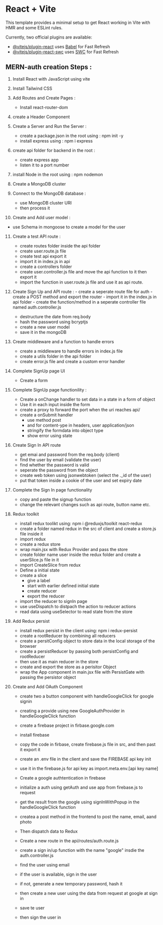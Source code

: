 # React + Vite

This template provides a minimal setup to get React working in Vite with HMR and some ESLint rules.

Currently, two official plugins are available:

- [@vitejs/plugin-react](https://github.com/vitejs/vite-plugin-react/blob/main/packages/plugin-react/README.md) uses [Babel](https://babeljs.io/) for Fast Refresh
- [@vitejs/plugin-react-swc](https://github.com/vitejs/vite-plugin-react-swc) uses [SWC](https://swc.rs/) for Fast Refresh


MERN-auth creation Steps :
-----------------------------------------------------

1. Install React with JavaScript using vite
2. Install Tailwind CSS

3. Add Routes and Create Pages :
    - Install react-router-dom
4. create a Header Component

5. Create a Server and Run the Server :
    - create a package.json in the root using : npm init -y
    - install express using : npm i express

6. create api folder for backend in the root :
    - create express app
    - listen it to a port number

7. install Node in the root using : npm nodemon
8. Create a MongoDB cluster

9. Connect to the MongoDB database :
    - use MongoDB cluster URI
    -  then process it

10. Create and Add user model :
  - use Schema in mongoose to create a model for the user

11. Create a test API route :
    - create routes folder inside the api folder
    - create user.route.js file
    - create test api export it
    - import it in index.js in api
    - create a controllers folder
    - create user.controller.js file and move the api function to it then export it
    - import the function in user.route.js file and use it as api route.

 12. Create Sign Up and API route :
    - create a seperate route file for auth
    - create a POST method and export the router
    - import it in the index.js in api folder
    - create the function/method in a seperate controller file named auth.controller.js
        - destructure the date from req.body
        - hash the password using bcryptjs
        - create a new user model
        - save it in the mongoDB

13. Create middleware and a function to handle errors
    - create a middleware to handle errors in index.js file
    - create a utils folder in the api folder
    - create error.js file and create a custom error handler

14. Complete SignUp page UI
    - Create a form 

15. Complete SignUp page functionility : 
    - Create a onChange handler to set data in a state in a form of object
    - Use it in each input inside the form
    - create a proxy to forward the port when the uri reaches api/
    - create a onSubmit handler
        - use method post
        - and for content-ype in headers, user application/json
        - stringify the formdata into object type
        - show error using state

16. Create Sign In API route
    - get emai and password from the req.body (client)
    - find the user by email (validate the user)
    - find whether the password is valid
    - seperate the password from the object
    - create web token using jsonwebtoken (select the ._id of the user)
    - put that token inside a cookie of the user and set expiry date

17. Complete the Sign In page functionality
    - copy and paste the signup function
    - change the relevant changes such as api route, button name etc.

18. Redux toolkit
    - install redux toolikt using: npm i @reduxjs/toolkit react-redux
    - create a folder named redux in the src of client and create a store.js file inside it
    - import redux
    - create a redux store
    - wrap main.jsx with Redux Provider and pass the store
    - create folder name user inside the redux folder and create a userSlice.js file in it
    - import CreateSlice from redux
    - Define a initial state
    - create a slice
        - give a label
        - start with earlier defined initial state
        - create reducer
        - export the reducer
    - import the reducer to signIn page
    - use useDispatch to distpach the action to reducer actions
    - read data using useSelector to read state from the store

19. Add Redux persist
    - install redux persist in the client using: npm i redux-persist
    - create a rootReducer by combining all reducers
    - create a persitConfig object to store data in the local storage of the browser
    - create a persistReducer by passing both persistConfig and rootReducer
    - then use it as main reducer in the store
    - create and export the store as a perisitor Object
    - wrap the App component in main.jsx file with PersistGate with passing the persistor object

20. Create and Add OAuth Component
    - create two a button component with handleGoogleClick for google signin
    - creating a provide using new GoogleAuthProvider in handleGoogleClick function
    - create a firebase project in firbase.google.com
    - install firebase
    - copy the code in firbase, create firebase.js file in src, and then past it export it
    - create an .env file in the client and save the FIREBASE api key init
    - use it in the firebase.js for api key as import.meta.env.[api key name]
    - Create a google authtentication in firebase

    - initialize a auth using getAuth and use app from firebase.js to request
    - get the result from the google using signInWithPopup in the handleGoogleClick function
    - createa a post method in the frontend to post the name, email, aand photo
    - Then dispatch data to Redux
    
    - Create a new route in the api/routes/auth.route.js
    - create a sign in/up function with the name "google" insdie the auth.controller.js
    - find the user using email
    - if the user is available, sign in the user
    - if not, generate a new temporary password, hash it
    - then create a new user using the data from request at google at sign in
    - save te user
    - then sign the user in